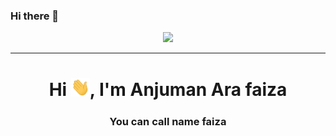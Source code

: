 ### Hi there 👋


<p align="center">
  <img src="https://github.com/thompsonemerson/thompsonemerson/raw/master/cover-thompson.png" height="200"/>
</p>
<hr>
<h1 align="center">Hi <img src="https://raw.githubusercontent.com/ABSphreak/ABSphreak/master/gifs/Hi.gif" width="30px">, I'm Anjuman Ara faiza</h1>
<h3 align="center">You can call name faiza </h3>
<p align="center">



<br><br>
<!--
**Anjuman73/Anjuman73** is a ✨ _special_ ✨ repository because its `README.md` (this file) appears on your GitHub profile.

Here are some ideas to get you started:


- 🌱 I’m currently learning Programming languages
- 💬 Ask me about anything,I am happy to help. 
- ⚡ Fun fact: _At the time of coding Stress, I used to drink coffee☕️_
-->
